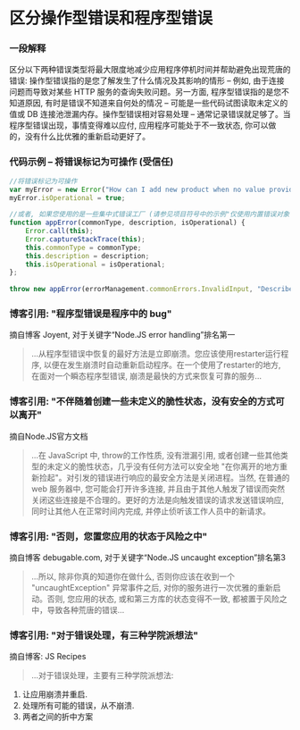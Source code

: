# 区分操作型错误和程序型错误

### 一段解释

区分以下两种错误类型将最大限度地减少应用程序停机时间并帮助避免出现荒唐的错误: 操作型错误指的是您了解发生了什么情况及其影响的情形 – 例如, 由于连接问题而导致对某些 HTTP 服务的查询失败问题。另一方面, 程序型错误指的是您不知道原因, 有时是错误不知道来自何处的情况 – 可能是一些代码试图读取未定义的值或 DB 连接池泄漏内存。操作型错误相对容易处理 – 通常记录错误就足够了。当程序型错误出现，事情变得难以应付, 应用程序可能处于不一致状态, 你可以做的，没有什么比优雅的重新启动更好了。



### 代码示例 – 将错误标记为可操作 (受信任)

```javascript
//将错误标记为可操作 
var myError = new Error("How can I add new product when no value provided?");
myError.isOperational = true;
 
//或者, 如果您使用的是一些集中式错误工厂 (请参见项目符号中的示例"仅使用内置错误对象")
function appError(commonType, description, isOperational) {
    Error.call(this);
    Error.captureStackTrace(this);
    this.commonType = commonType;
    this.description = description;
    this.isOperational = isOperational;
};
 
throw new appError(errorManagement.commonErrors.InvalidInput, "Describe here what happened", true);

```

### 博客引用: "程序型错误是程序中的 bug"
 摘自博客 Joyent, 对于关键字“Node.JS error handling”排名第一
 
 > …从程序型错误中恢复的最好方法是立即崩溃。您应该使用restarter运行程序, 以便在发生崩溃时自动重新启动程序。在一个使用了restarter的地方, 在面对一个瞬态程序型错误, 崩溃是最快的方式来恢复可靠的服务…

 ### 博客引用: "不伴随着创建一些未定义的脆性状态，没有安全的方式可以离开"
 摘自Node.JS官方文档
 
 > …在 JavaScript 中, throw的工作性质, 没有泄漏引用, 或者创建一些其他类型的未定义的脆性状态，几乎没有任何方法可以安全地 "在你离开的地方重新捡起"。对引发的错误进行响应的最安全方法是关闭进程。当然, 在普通的 web 服务器中, 您可能会打开许多连接, 并且由于其他人触发了错误而突然关闭这些连接是不合理的。更好的方法是向触发错误的请求发送错误响应, 同时让其他人在正常时间内完成, 并停止侦听该工作人员中的新请求。  


 ### 博客引用: "否则，您置您应用的状态于风险之中"
 摘自博客 debugable.com, 对于关键字“Node.JS uncaught exception”排名第3
 
 > …所以, 除非你真的知道你在做什么, 否则你应该在收到一个 "uncaughtException" 异常事件之后, 对你的服务进行一次优雅的重新启动。否则, 您应用的状态, 或和第三方库的状态变得不一致, 都被置于风险之中，导致各种荒唐的错误…

 ### 博客引用: "对于错误处理，有三种学院派想法"
 摘自博客: JS Recipes
 
 > …对于错误处理，主要有三种学院派想法:
1. 让应用崩溃并重启.
2. 处理所有可能的错误，从不崩溃.
3. 两者之间的折中方案
